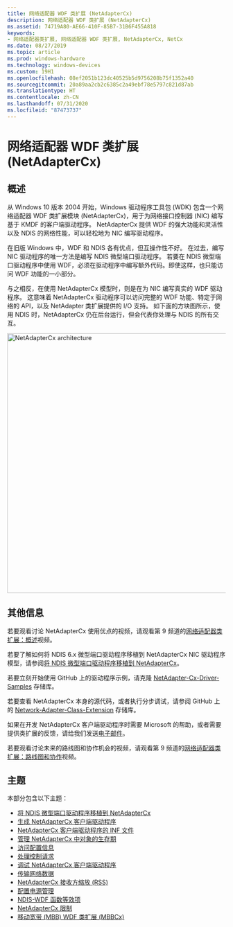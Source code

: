 ```yaml
---
title: 网络适配器 WDF 类扩展 (NetAdapterCx)
description: 网络适配器 WDF 类扩展 (NetAdapterCx)
ms.assetid: 74719A80-AE66-410F-85B7-31B6F455A818
keywords:
- 网络适配器类扩展, 网络适配器 WDF 类扩展, NetAdapterCx, NetCx
ms.date: 08/27/2019
ms.topic: article
ms.prod: windows-hardware
ms.technology: windows-devices
ms.custom: 19H1
ms.openlocfilehash: 08ef2051b123dc40525b5d9756208b75f1352a40
ms.sourcegitcommit: 20a89aa2cb2c6385c2a49ebf78e5797c821d87ab
ms.translationtype: HT
ms.contentlocale: zh-CN
ms.lasthandoff: 07/31/2020
ms.locfileid: "87473737"
---
```

# <a name="network-adapter-wdf-class-extension-netadaptercx"></a>网络适配器 WDF 类扩展 (NetAdapterCx)

## <a name="overview"></a>概述

从 Windows 10 版本 2004 开始，Windows 驱动程序工具包 (WDK) 包含一个网络适配器 WDF 类扩展模块 (NetAdapterCx)，用于为网络接口控制器 (NIC) 编写基于 KMDF 的客户端驱动程序。 NetAdapterCx 提供 WDF 的强大功能和灵活性以及 NDIS 的网络性能，可以轻松地为 NIC 编写驱动程序。

在旧版 Windows 中，WDF 和 NDIS 各有优点，但互操作性不好。 在过去，编写 NIC 驱动程序的唯一方法是编写 NDIS 微型端口驱动程序。 若要在 NDIS 微型端口驱动程序中使用 WDF，必须在驱动程序中编写额外代码。即使这样，也只能访问 WDF 功能的一小部分。

与之相反，在使用 NetAdapterCx 模型时，则是在为 NIC 编写真实的 WDF 驱动程序。 这意味着 NetAdapterCx 驱动程序可以访问完整的 WDF 功能、特定于网络的 API，以及 NetAdapter 类扩展提供的 I/O 支持。 如下面的方块图所示，使用 NDIS 时，NetAdapterCx 仍在后台运行，但会代表你处理与 NDIS 的所有交互。

<img src="images/architecture.png" alt="NetAdapterCx architecture" title="NetAdapterCx 体系结构" width="600"/>

## <a name="additional-info"></a>其他信息

若要观看讨论 NetAdapterCx 使用优点的视频，请观看第 9 频道的[网络适配器类扩展：概述](https://aka.ms/netadapter/video1)视频。

若要了解如何将 NDIS 6.x 微型端口驱动程序移植到 NetAdapterCx NIC 驱动程序模型，请参阅[将 NDIS 微型端口驱动程序移植到 NetAdapterCx](porting-ndis-miniport-drivers-to-netadaptercx.md)。

若要立刻开始使用 GitHub 上的驱动程序示例，请克隆 [NetAdapter-Cx-Driver-Samples](https://github.com/Microsoft/NetAdapter-Cx-Driver-Samples) 存储库。

若要查看 NetAdapterCx 本身的源代码，或者执行分步调试，请参阅 GitHub 上的 [Network-Adapter-Class-Extension](https://github.com/Microsoft/Network-Adapter-Class-Extension) 存储库。

如果在开发 NetAdapterCx 客户端驱动程序时需要 Microsoft 的帮助，或者需要提供类扩展的反馈，请给我们发送[电子邮件](mailto:netadapter@microsoft.com)。

若要观看讨论未来的路线图和协作机会的视频，请观看第 9 频道的[网络适配器类扩展：路线图和协作](https://aka.ms/netadapter/video4)视频。

## <a name="topics"></a>主题

本部分包含以下主题：

* [将 NDIS 微型端口驱动程序移植到 NetAdapterCx](porting-ndis-miniport-drivers-to-netadaptercx.md)
* [生成 NetAdapterCx 客户端驱动程序](building-a-netadaptercx-client-driver.md)
* [NetAdapterCx 客户端驱动程序的 INF 文件](inf-files-for-netadaptercx-client-drivers.md)
* [管理 NetAdapterCx 中对象的生存期](summary-of-netadaptercx-objects.md)
* [访问配置信息](accessing-configuration-information.md)
* [处理控制请求](handling-control-requests.md)
* [调试 NetAdapterCx 客户端驱动程序](debugging-a-netadaptercx-client-driver.md)
* [传输网络数据](transferring-network-data.md)
* [NetAdapterCx 接收方缩放 (RSS)](netadaptercx-receive-side-scaling-rss-.md)
* [配置电源管理](configuring-power-management.md)
* [NDIS-WDF 函数等效项](ndis-wdf-function-equivalents.md)
* [NetAdapterCx 限制](netadaptercx-limitations.md)
* [移动宽带 (MBB) WDF 类扩展 (MBBCx)](mobile-broadband-mbb-wdf-class-extension-mbbcx.md)
